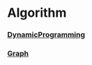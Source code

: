 # Algorithm

### [DynamicProgramming](https://github.com/j-ij-i/TIL/tree/main/Algorithm/DynamicProgramming)

### [Graph](https://github.com/j-ij-i/TIL/tree/main/Algorithm/Graph)
